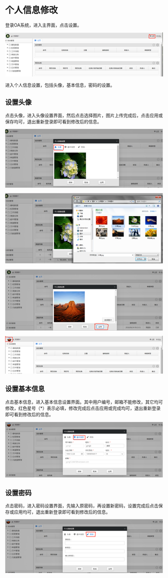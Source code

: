 # 个人信息修改

登录OA系统，进入主界面，点击设置。

![](../.gitbook/assets/image%20%2817%29.png)

进入个人信息设置，包括头像，基本信息，密码的设置。

## 设置头像

点击头像，进入头像设置界面，然后点击选择图片，图片上传完成后，点击应用或保存均可，退出重新登录即可看到修改后的信息。

![](../.gitbook/assets/image%20%2851%29.png)

![](../.gitbook/assets/image%20%2866%29.png)

![](../.gitbook/assets/image%20%2843%29.png)

![](../.gitbook/assets/image%20%2829%29.png)

## 设置基本信息

点击基本信息，进入基本信息设置界面。其中用户编号，邮箱不能修改，其它均可修改，红色星号（\*）表示必填，修改完成后点击应用或完成均可，退出重新登录即可看到修改后的信息。

![](../.gitbook/assets/image%20%2822%29.png)

## 设置密码

点击密码，进入密码设置界面，先输入原密码，再设置新密码，设置完成后点击保存或应用均可，退出重新登录即可看到修改后的信息。

![](../.gitbook/assets/image%20%2825%29.png)

